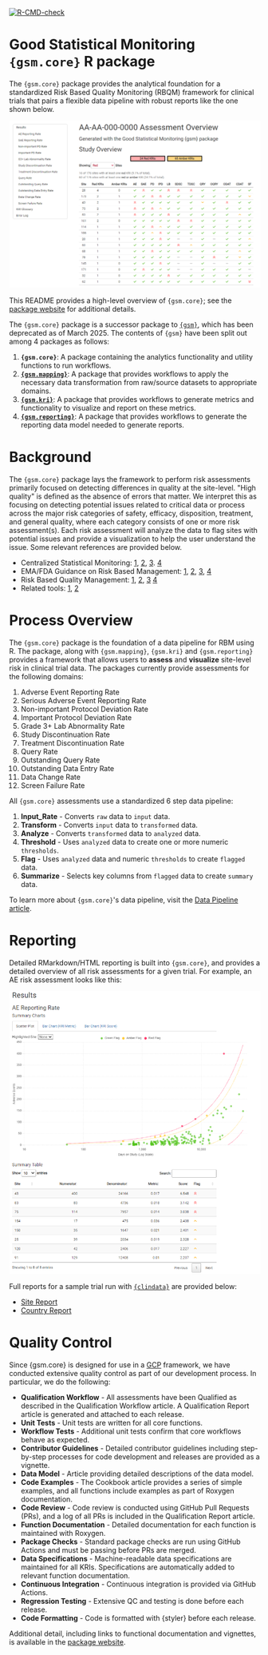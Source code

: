 <!-- badges: start -->

[![R-CMD-check](https://github.com/Gilead-BioStats/gsm.core/workflows/R-CMD-check-main/badge.svg)](https://github.com/Gilead-BioStats/gsm.core/actions) 

<!-- badges: end -->

# Good Statistical Monitoring `{gsm.core}` R package

The `{gsm.core}` package provides the analytical foundation for a standardized Risk Based Quality Monitoring (RBQM) framework for clinical trials that pairs a flexible data pipeline with robust reports like the one shown below.  

<center> 
 
![](man/figures/gsm_report_screenshot_1.png)

</center>

This README provides a high-level overview of `{gsm.core}`; see the [package website](https://gilead-biostats.github.io/gsm.core/) for additional details.

The `{gsm.core}` package is a successor package to [`{gsm}`](https://github.com/Gilead-BioStats/gsm), which has been deprecated as of March 2025.
The contents of `{gsm}` have been split out among 4 packages as follows:

1. **`{gsm.core}`**: A package containing the analytics functionality and utility functions to run workflows.
2. [**`{gsm.mapping}`**](https://github.com/Gilead-BioStats/gsm.mapping): A package that provides workflows to apply the necessary data transformation from raw/source datasets to appropriate domains.
3. [**`{gsm.kri}`**](https://github.com/Gilead-BioStats/gsm.kri): A package that provides workflows
    to generate metrics and functionality to visualize and report on these metrics.
4. [**`{gsm.reporting}`**](https://github.com/Gilead-BioStats/gsm.reporting): A package that provides workflows
    to generate the reporting data model needed to generate reports.

# Background 

The `{gsm.core}` package lays the framework to perform risk assessments primarily focused on detecting differences in quality at the site-level. "High quality" is defined as the absence of errors that matter. We interpret this as focusing on detecting potential issues related to critical data or process across the major risk categories of safety, efficacy, disposition, treatment, and general quality, where each category consists of one or more risk assessment(s). Each risk assessment will analyze the data to flag sites with potential issues and provide a visualization to help the user understand the issue. Some relevant references are provided below. 

- Centralized Statistical Monitoring: [1](https://documents.pub/reader/full/centralized-statistical-monitoring-to-detect-data-integrity-issues-statisticalcentralized), [2](https://www.ncbi.nlm.nih.gov/pmc/articles/PMC7308734/), [3](https://www.magiworld.org/Journal/2014/1411_Centralized.pdf).
[4](https://pubmed.ncbi.nlm.nih.gov/38796099/)
- EMA/FDA Guidance on Risk Based Management: [1](https://www.fda.gov/media/121479/download), [2](https://www.fda.gov/media/116754/download), [3](https://www.fda.gov/media/129527/download), [4](https://www.ema.europa.eu/en/documents/scientific-guideline/reflection-paper-risk-based-quality-management-clinical-trials_en.pdf)
- Risk Based Quality Management: [1](https://www.acrohealth.org/wp-content/uploads/2019/10/CRO-Forum-RBQM-Oversight-Paper-FINAL-Oct-2019.pdf), [2](http://www.transceleratebiopharmainc.com/wp-content/uploads/2017/09/Risk-Based-Quality-Managment.pdf), [3](https://www.magiworld.org/Journal/2014/1411_Centralized.pdf)
[4](https://pubmed.ncbi.nlm.nih.gov/38722529/)
- Related tools: [1](https://cluepoints.com/), [2](https://www.saama.com/case-study/rbm-success-story/)

# Process Overview

The `{gsm.core}` package is the foundation of a data pipeline for RBM using R. The package, along with `{gsm.mapping}`, `{gsm.kri}` and `{gsm.reporting}` provides a framework that allows users to **assess** and **visualize** site-level risk in clinical trial data. The packages currently provide assessments for the following domains:

1.  Adverse Event Reporting Rate
2.  Serious Adverse Event Reporting Rate
3.  Non-important Protocol Deviation Rate
4.  Important Protocol Deviation Rate
5.  Grade 3+ Lab Abnormality Rate
6.  Study Discontinuation Rate
7.  Treatment Discontinuation Rate
8.  Query Rate
9.  Outstanding Query Rate
10. Outstanding Data Entry Rate
11. Data Change Rate
12. Screen Failure Rate

All `{gsm.core}` assessments use a standardized 6 step data pipeline: 

1.  **Input_Rate** - Converts `raw` data to `input` data.
2.  **Transform** - Converts `input` data to `transformed` data.
3.  **Analyze** - Converts `transformed` data to `analyzed` data.
4.  **Threshold** - Uses `analyzed` data to create one or more numeric `thresholds`.
5.  **Flag** - Uses `analyzed` data and numeric `thresholds` to create `flagged` data.
6.  **Summarize** - Selects key columns from `flagged` data to create `summary` data.

To learn more about `{gsm.core}`'s data pipeline, visit the [Data Pipeline article](https://gilead-biostats.github.io/gsm.core/articles/DataModel.html).

# Reporting

Detailed RMarkdown/HTML reporting is built into `{gsm.core}`, and provides a detailed overview of all risk assessments for a given trial. For example, an AE risk assessment looks like this: 

<center>
 
![](man/figures/gsm_report_screenshot_2.png)

</center>

Full reports for a sample trial run with [`{clindata}`](https://github.com/Gilead-BioStats/clindata) are provided below:

- [Site Report](https://gilead-biostats.github.io/gsm.core/report_kri_site.html)
- [Country Report](https://gilead-biostats.github.io/gsm.core/report_kri_country.html)



# Quality Control

Since {gsm.core} is designed for use in a [GCP](https://en.wikipedia.org/wiki/Good_clinical_practice) framework, we have conducted extensive quality control as part of our development process. In particular, we do the following:  

- **Qualification Workflow** - All assessments have been Qualified as described in the Qualification Workflow article. A Qualification Report article is generated and attached to each release. 
- **Unit Tests** - Unit tests are written for all core functions.
- **Workflow Tests** - Additional unit tests confirm that core workflows behave as expected.
- **Contributor Guidelines** - Detailed contributor guidelines including step-by-step processes for code development and releases are provided as a vignette.
- **Data Model** - Article providing detailed descriptions of the data model.
- **Code Examples** - The Cookbook article provides a series of simple examples, and all functions include examples as part of Roxygen documentation. 
- **Code Review** - Code review is conducted using GitHub Pull Requests (PRs), and a log of all PRs is included in the Qualification Report article.
- **Function Documentation** - Detailed documentation for each function is maintained with Roxygen.
- **Package Checks** - Standard package checks are run using GitHub Actions and must be passing before PRs are merged.
- **Data Specifications** - Machine-readable data specifications are maintained for all KRIs. Specifications are automatically added to relevant function documentation.
- **Continuous Integration** - Continuous integration is provided via GitHub Actions. 
- **Regression Testing** - Extensive QC and testing is done before each release. 
- **Code Formatting** - Code is formatted with {styler} before each release. 
 
Additional detail, including links to functional documentation and vignettes, is available in the [package website](https://gilead-biostats.github.io/gsm.core/).
